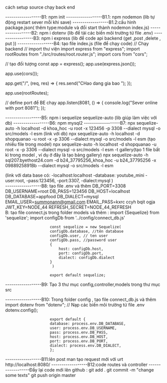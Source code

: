 cách setup source chạy back end

------------------B1: npm init
------------------B1.1: npm nodemon (lib tự động restart sever mỗi khi save)
------------------B1.2:cấu hình package.json( thêm type:module và đổi start thành nodemon index.js)
------------------B2: npm i dotenv (lib để tải các biến môi trường từ file .env)
------------------B3: npm i express (lib để code api backend (get ,post ,delete , put ))
------------------B4: tạo file index.js (file để chạy code)
// Chạy backend
// import thư viện
import express from "express";
import rootRoutes from "./src/routes/root.router.js";
import cors from "cors";

// tạo đối tượng
const app = express();
app.use(express.json());

app.use(cors());

app.get("/", (req, res) => {
res.send("CHao dang gia bao ");
});

app.use(rootRoutes);

// define port để BE chạy
app.listen(8081, () => {
console.log("Sever online with port 8081");
});

------------------B5: npm i sequelize sequelize-auto (lib giúp làm việc với db)
------------------B6: npm mysql2
------------------B7: npx sequelize-auto -h localhost -d khoa_hoc -u root -x 123456 -p 3308 --dialect mysql -o src/models -l esm (link với db)
npx sequelize-auto -h localhost -d shopquanao -u root -x  -p 3306 --dialect mysql -o src/models -l esm (tạo nhiều file trong model)
npx sequelize-auto -h localhost -d shopquanao -u root -x  -p 3306 --dialect mysql -o src/models -l esm -t gallery(tạo 1 file bất kì trong model , ví dụ ở đây là tạo bảng gallery)
npx sequelize-auto -h sql207.byethost24.com -d b24_37795256_khoa_hoc -u b24_37795256 -x 0988925891Bb --dialect mysql -o src/models -l esm

(link với data base có:
-localhost:localhost
-database: youtube_mini
-user:root,
-pass:123456,
-port:3307,
-dialect:mysql
)  
------------------B8: tạo file .env và thêm
DB_PORT=3308
DB_USERNAME=root
DB_PASS=123456
DB_HOST=localhost
DB_DATABASE=appfood
DB_DIALECT=mysql
EMAIL_USER=summonann@gmail.com
EMAIL_PASS=kxrc ccyh bqit ogja
JWT_KEY=NODE_44
REFRESH_SECRET=NODE_44_REFRESH  
B: tạo file connect.js trong folder models và thêm :
import {Sequelize} from 'sequelize';
import configDb from '../config/connect_db.js'

                        const sequelize = new Sequelize(
                        configDb.database, //tên database
                        configDb.user, // ten user
                        configDb.pass, //password user
                        {
                            host: configDb.host,
                            port: configDb.port,
                            dialect: configDb.dialect
                        }
                         )

                        export default sequelize;

------------------B9: Tạo 3 thư mục config,controller,models trong thư mục src

------------------B10: Trong folder config , tạo file connect_db.js và thêm
import dotenv from "dotenv";
// Nạp các biến môi trường từ file .env
dotenv.config();

                        export default {
                        database: process.env.DB_DATABASE,
                        user: process.env.DB_USERNAME,
                        pass: process.env.DB_PASS,
                        host: process.env.DB_HOST,
                        port: process.env.DB_PORT,
                        dialect: process.env.DB_DIALECT,
                        };

------------------B11:lên post man tạo request mới với urt http://localhost:8080/
------------------B12:code routes và controller
------------------Đẩy lại code mới lên github : git add .
                                                git commit -m "change some texts"
                                                git push origin master